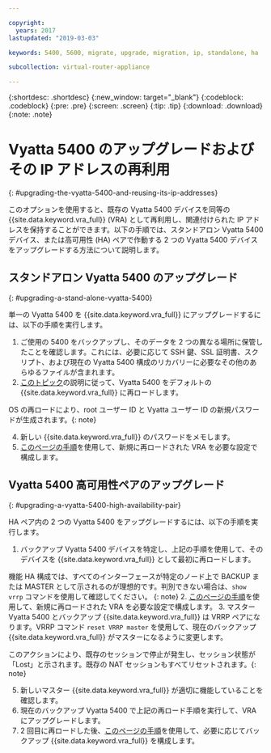 ```yaml
---

copyright:
  years: 2017
lastupdated: "2019-03-03"

keywords: 5400, 5600, migrate, upgrade, migration, ip, standalone, ha

subcollection: virtual-router-appliance

---
```


{:shortdesc: .shortdesc}
{:new_window: target="_blank"}
{:codeblock: .codeblock}
{:pre: .pre}
{:screen: .screen}
{:tip: .tip}
{:download: .download}
{:note: .note}

# Vyatta 5400 のアップグレードおよびその IP アドレスの再利用
{: #upgrading-the-vyatta-5400-and-reusing-its-ip-addresses}

このオプションを使用すると、既存の Vyatta 5400 デバイスを同等の {{site.data.keyword.vra_full}} (VRA) として再利用し、関連付けられた IP アドレスを保持することができます。以下の手順では、スタンドアロン Vyatta 5400 デバイス、または高可用性 (HA) ペアで作動する 2 つの Vyatta 5400 デバイスをアップグレードする方法について説明します。

## スタンドアロン Vyatta 5400 のアップグレード
{: #upgrading-a-stand-alone-vyatta-5400}

単一の Vyatta 5400 を {{site.data.keyword.vra_full}} にアップグレードするには、以下の手順を実行します。

1. ご使用の 5400 をバックアップし、そのデータを 2 つの異なる場所に保管したことを確認します。これには、必要に応じて SSH 鍵、SSL 証明書、スクリプト、および現在の Vyatta 5400 構成のリカバリーに必要なその他のあらゆるファイルが含まれます。
2. [このトピック](/docs/infrastructure/virtual-router-appliance?topic=virtual-router-appliance-reloading-the-os)の説明に従って、Vyatta 5400 をデフォルトの {{site.data.keyword.vra_full}} に再ロードします。

  OS の再ロードにより、root ユーザー ID と Vyatta ユーザー ID の新規パスワードが生成されます。{: note}

4. 新しい {{site.data.keyword.vra_full}} のパスワードをメモします。
5. [このページの手順](/docs/infrastructure/virtual-router-appliance?topic=virtual-router-appliance-accessing-and-configuring-the-ibm-virtual-router-appliance)を使用して、新規に再ロードされた VRA を必要な設定で構成します。

## Vyatta 5400 高可用性ペアのアップグレード
{: #upgrading-a-vyatta-5400-high-availability-pair}

HA ペア内の 2 つの Vyatta 5400 をアップグレードするには、以下の手順を実行します。

1. バックアップ Vyatta 5400 デバイスを特定し、上記の手順を使用して、そのデバイスを {{site.data.keyword.vra_full}} として最初に再ロードします。

  機能 HA 構成では、すべてのインターフェースが特定のノード上で BACKUP または MASTER として示されるのが理想的です。判別できない場合は、`show vrrp` コマンドを使用して確認してください。 {: note}
2. [このページの手順](/docs/infrastructure/virtual-router-appliance?topic=virtual-router-appliance-accessing-and-configuring-the-ibm-virtual-router-appliance)を使用して、新規に再ロードされた VRA を必要な設定で構成します。
3. マスター Vyatta 5400 とバックアップ {{site.data.keyword.vra_full}} は VRRP ペアになります。VRRP コマンド `reset VRRP master` を使用して、現在のバックアップ {{site.data.keyword.vra_full}} がマスターになるように変更します。

  このアクションにより、既存のセッションで停止が発生し、セッション状態が「Lost」と示されます。既存の NAT セッションもすべてリセットされます。{: note}

5. 新しいマスター {{site.data.keyword.vra_full}} が適切に機能していることを確認します。
6. 現在のバックアップ Vyatta 5400 で上記の再ロード手順を実行して、VRA にアップグレードします。
7. 2 回目に再ロードした後、[このページの手順](/docs/infrastructure/virtual-router-appliance?topic=virtual-router-appliance-accessing-and-configuring-the-ibm-virtual-router-appliance)を使用して、必要に応じてバックアップ {{site.data.keyword.vra_full}} を構成します。
